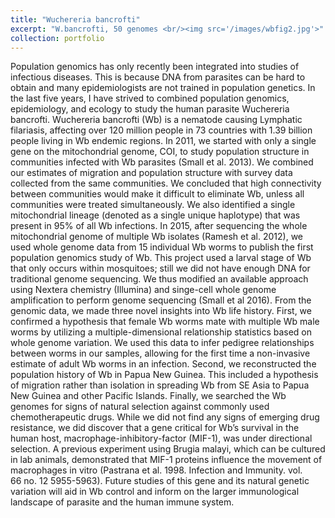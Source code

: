 ```yaml
---
title: "Wuchereria bancrofti"
excerpt: "W.bancrofti, 50 genomes <br/><img src='/images/wbfig2.jpg'>"
collection: portfolio
---
```

Population genomics has only recently been integrated into studies of infectious diseases. This is because DNA from parasites can be hard to obtain and many epidemiologists are not trained in population genetics. In the last five years, I have strived to combined population genomics, epidemiology, and ecology to study the human parasite Wuchereria bancrofti. Wuchereria bancrofti (Wb) is a nematode causing Lymphatic filariasis, affecting over 120 million people in 73 countries with 1.39 billion people living in Wb endemic regions. 
In 2011, we started with only a single gene on the mitochondrial genome, COI, to study population structure in communities infected with Wb parasites (Small et al. 2013). We combined our estimates of migration and population structure with survey data collected from the same communities. We concluded that high connectivity between communities would make it difficult to eliminate Wb, unless all communities were treated simultaneously. We also identified a single mitochondrial lineage (denoted as a single unique haplotype) that was present in 95% of all Wb infections.
In 2015, after sequencing the whole mitochondrial genome of multiple Wb isolates (Ramesh et al. 2012), we used whole genome data from 15 individual Wb worms to publish the first population genomics study of Wb. This project used a larval stage of Wb that only occurs within mosquitoes; still we did not have enough DNA for traditional genome sequencing. We thus modified an available approach using Nextera chemistry (Illumina) and singe-cell whole genome amplification to perform genome sequencing (Small et al 2016).
From the genomic data, we made three novel insights into Wb life history. First, we confirmed a hypothesis that female Wb worms mate with multiple Wb male worms by utilizing a multiple-dimensional relationship statistics based on whole genome variation. We used this data to infer pedigree relationships between worms in our samples, allowing for the first time a non-invasive estimate of adult Wb worms in an infection. Second, we reconstructed the population history of Wb in Papua New Guinea. This included a hypothesis of migration rather than isolation in spreading Wb from SE Asia to Papua New Guinea and other Pacific Islands. Finally, we searched the Wb genomes for signs of natural selection against commonly used chemotherapeutic drugs. While we did not find any signs of emerging drug resistance, we did discover that a gene critical for Wb’s survival in the human host, macrophage-inhibitory-factor (MIF-1), was under directional selection. A previous experiment using Brugia malayi, which can be cultured in lab animals, demonstrated that MIF-1 proteins influence the movement of macrophages in vitro (Pastrana et al. 1998. Infection and Immunity. vol. 66 no. 12 5955-5963). Future studies of this gene and its natural genetic variation will aid in Wb control and inform on the larger immunological landscape of parasite and the human immune system.
